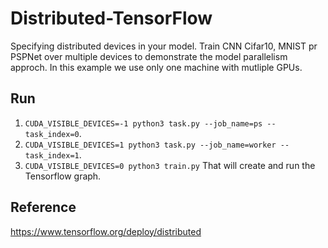 # Distributed-TensorFlow 
Specifying distributed devices in your model.
Train CNN Cifar10, MNIST pr PSPNet over multiple devices to demonstrate the model parallelism approch.
In this example we use only one machine with mutliple GPUs.

## Run 
1. ```CUDA_VISIBLE_DEVICES=-1 python3 task.py --job_name=ps --task_index=0```.
2. ```CUDA_VISIBLE_DEVICES=1 python3 task.py --job_name=worker --task_index=1```.
2. ```CUDA_VISIBLE_DEVICES=0 python3 train.py``` That will create and run the Tensorflow graph.

## Reference
https://www.tensorflow.org/deploy/distributed
